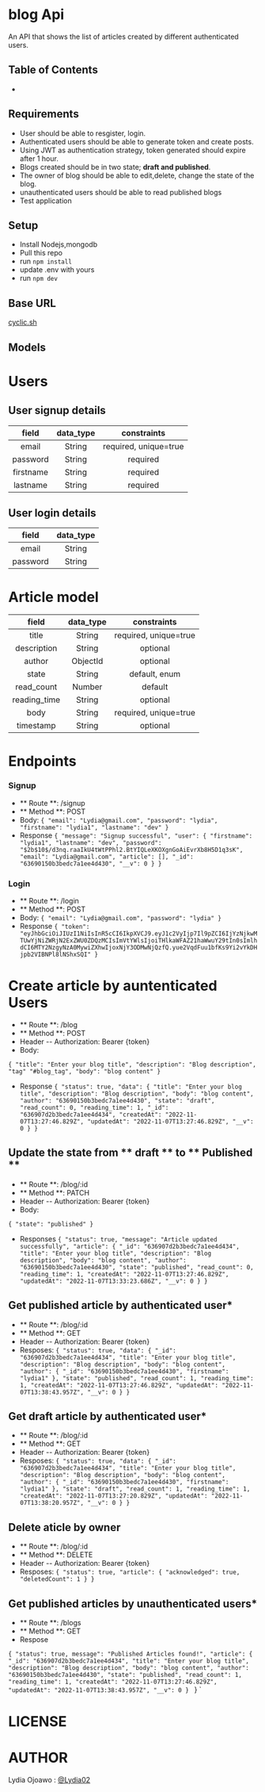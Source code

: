 # blog Api
An API that shows the list of articles created by different authenticated users.

## Table of Contents
- 

## Requirements
- User should be able to resgister, login.
- Authenticated users should be able to generate token and create posts.
- Using JWT as authentication strategy, token generated should expire after 1 hour.
- Blogs created should be in two state; **draft and published**.
- The owner of blog should be able to edit,delete, change the state of the blog.
- unauthenticated users should be able to read published blogs
- Test application

## Setup
- Install Nodejs,mongodb
- Pull this repo
- run `npm install`
- update .env with yours
- run `npm dev`

## Base URL
[cyclic.sh](https://app.cyclic.sh/#/)

## Models
# Users

## User signup details

| field | data_type| constraints  |
| :---:   | :---: | :---: |
| email | String   | required, unique=true |
| password | String | required |
| firstname | String | required |
| lastname | String |required |

## User login details
| field | data_type |
| :---:   | :---: | 
| email | String  |
| password | String |

# Article model

| field | data_type| constraints  |
| :---:   | :---: | :---: |
| title | String   | required, unique=true |
| description | String | optional |
| author | ObjectId | optional |
| state | String |default, enum |
| read_count | Number   | default |
| reading_time | String | optional |
| body | String | required,  unique=true |
| timestamp | String |optional |

# Endpoints

### Signup
- ** Route **: /signup
- ** Method **: POST
- Body: 
`
{
  "email": "Lydia@gmail.com",
  "password": "lydia",
  "firstname": "lydia1",
  "lastname": "dev"
}
`
- Response
`
{
  "message": "Signup successful",
  "user": {
    "firstname": "lydia1",
    "lastname": "dev",
    "password": "$2b$10$/d3nq.raaIkU4tWtPPhl2.BtYIQLeXKOXgnGoAiEvrXb8H5D1q3sK",
    "email": "Lydia@gmail.com",
    "article": [],
    "_id": "63690150b3bedc7a1ee4d430",
    "__v": 0
  }
}
`
### Login
- ** Route **: /login
- ** Method **: POST
- Body: 
`
{
  "email": "Lydia@gmail.com",
  "password": "lydia"
 }
 `
 - Response
 `
 {
  "token": "eyJhbGciOiJIUzI1NiIsInR5cCI6IkpXVCJ9.eyJ1c2VyIjp7Il9pZCI6IjYzNjkwMTUwYjNiZWRjN2ExZWU0ZDQzMCIsImVtYWlsIjoiTHlkaWFAZ21haWwuY29tIn0sImlhdCI6MTY2NzgyNzA0MywiZXhwIjoxNjY3ODMwNjQzfQ.yue2VqdFuu1bfKs9Yi2vYkDHjpb2VIBNPl8lNShxSQI"
}
`

# Create article by auntenticated Users

- ** Route **: /blog
- ** Method **: POST
- Header
-- Authorization: Bearer {token}
- Body:

`
{
    "title": "Enter your blog title",
    "description": "Blog description",
    "tag" "#blog_tag",
    "body": "blog content"
}
`
- Response
`
{
  "status": true,
  "data": {
    "title": "Enter your blog title",
    "description": "Blog description",
    "body": "blog content",
    "author": "63690150b3bedc7a1ee4d430",
    "state": "draft",
    "read_count": 0,
    "reading_time": 1,
    "_id": "636907d2b3bedc7a1ee4d434",
    "createdAt": "2022-11-07T13:27:46.829Z",
    "updatedAt": "2022-11-07T13:27:46.829Z",
    "__v": 0
  }
}
`

## Update the state from ** draft ** to ** Published **

- ** Route **: /blog/:id
- ** Method **: PATCH
- Header
-- Authorization: Bearer {token}
- Body:

`
{
       "state": "published"
}
`
- Responses
`
{
  "status": true,
  "message": "Article updated successfully",
  "article": {
    "_id": "636907d2b3bedc7a1ee4d434",
    "title": "Enter your blog title",
    "description": "Blog description",
    "body": "blog content",
    "author": "63690150b3bedc7a1ee4d430",
    "state": "published",
    "read_count": 0,
    "reading_time": 1,
    "createdAt": "2022-11-07T13:27:46.829Z",
    "updatedAt": "2022-11-07T13:33:23.686Z",
    "__v": 0
  }
}
`

## Get **published** article by authenticated user*

- ** Route **: /blog/:id
- ** Method **: GET
- Header
-- Authorization: Bearer {token}
- Resposes:
`
{
  "status": true,
  "data": {
    "_id": "636907d2b3bedc7a1ee4d434",
    "title": "Enter your blog title",
    "description": "Blog description",
    "body": "blog content",
    "author": {
      "_id": "63690150b3bedc7a1ee4d430",
      "firstname": "lydia1"
    },
    "state": "published",
    "read_count": 1,
    "reading_time": 1,
    "createdAt": "2022-11-07T13:27:46.829Z",
    "updatedAt": "2022-11-07T13:38:43.957Z",
    "__v": 0
  }
}
`
## Get **draft** article by authenticated user*

- ** Route **: /blog/:id
- ** Method **: GET
- Header
-- Authorization: Bearer {token}
- Resposes:
`
{
  "status": true,
  "data": {
    "_id": "636907d2b3bedc7a1ee4d434",
    "title": "Enter your blog title",
    "description": "Blog description",
    "body": "blog content",
    "author": {
      "_id": "63690150b3bedc7a1ee4d430",
      "firstname": "lydia1"
    },
    "state": "draft",
    "read_count": 1,
    "reading_time": 1,
    "createdAt": "2022-11-07T13:27:20.829Z",
    "updatedAt": "2022-11-07T13:38:20.957Z",
    "__v": 0
  }
}
`
## Delete aticle by owner

- ** Route **: /blog/:id
- ** Method **: DELETE
- Header
-- Authorization: Bearer {token}
- Resposes:
`
{
  "status": true,
  "article": {
    "acknowledged": true,
    "deletedCount": 1
  }
}
`

## Get **published** articles by unauthenticated users*

- ** Route **: /blogs
- ** Method **: GET
- Respose

`
{
  "status": true,
 message": "Published Articles found!",
  "article": {
    "_id": "636907d2b3bedc7a1ee4d434",
    "title": "Enter your blog title",
    "description": "Blog description",
    "body": "blog content",
    "author": "63690150b3bedc7a1ee4d430",
    "state": "published",
    "read_count": 1,
    "reading_time": 1,
    "createdAt": "2022-11-07T13:27:46.829Z",
    "updatedAt": "2022-11-07T13:38:43.957Z",
    "__v": 0
  }  `
}
`

# LICENSE

# AUTHOR

Lydia Ojoawo : [@Lydia02](github.com/Lydia02)
